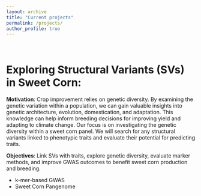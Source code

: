 ```yaml
---
layout: archive
title: "Current projects"
permalink: /projects/
author_profile: true
---
```


<br>

Exploring Structural Variants (SVs) in Sweet Corn:
======

**Motivation**: Crop improvement relies on genetic diversity. By examining the genetic variation within a population, we can gain valuable insights into genetic   architecture,   evolution,   domestication,   and   adaptation.   This knowledge can help inform breeding decisions for improving yield and adapting to climate change. Our focus is on investigating the genetic diversity within a sweet corn panel. We will search for any structural variants linked to phenotypic traits and evaluate their potential for predicting traits. 

**Objectives**: Link SVs with traits, explore genetic diversity, evaluate marker methods, and improve GWAS outcomes to benefit sweet corn production and breeding.
- k-mer-based GWAS
- Sweet Corn Pangenome
